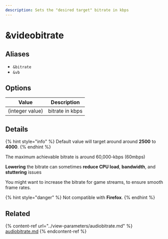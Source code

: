 ```yaml
---
description: Sets the "desired target" bitrate in kbps
---
```


# \&videobitrate

## Aliases

* `&bitrate`
* `&vb`

## Options

| Value           | Description     |
| --------------- | --------------- |
| (integer value) | bitrate in kbps |

## Details

{% hint style="info" %}
Default value will target around around **2500** to **4000**.
{% endhint %}

The maximum achievable bitrate is around 60,000-kbps (60mbps)

**Lowering** the bitrate can sometimes **reduce CPU load**, **bandwidth**, and **stuttering** issues

You might want to increase the bitrate for game streams, to ensure smooth frame rates.

{% hint style="danger" %}
Not compatible with **Firefox**.
{% endhint %}

## Related

{% content-ref url="../view-parameters/audiobitrate.md" %}
[audiobitrate.md](../view-parameters/audiobitrate.md)
{% endcontent-ref %}
